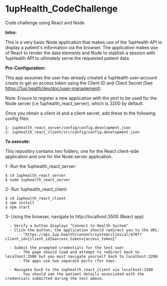 # 1upHealth_CodeChallenge
Code challenge using React and Node.

**Intro:**

This is a very basic Node application that makes use of the 1upHealth API to display 
a patient's information via the browser. The application makes use of React to render the 
data elements and Node to stablish a session with 1upHealth API to ultimately serve the requested patient data.



**Pre-Configuration:**

This app assumes the user has already created a 1upHealth user-account create to get an access token using
the Client ID and Client Secret (See https://1up.health/dev/doc/user-management). 

Note: Ensure to register a new application with the port to be used for the Node server (i.e 1uphealth_react_server), which is 3200 by default.

  Once you obtain a client id and a client secret, add these to the following config files:
  
    1- 1uphealth_react_server/config/config.development.json
    2- 1uphealth_react_client/src/config/config.development.json


**To execute:**

This repositiry contains two folders, one for the React client-side application and one for the Node server application.
   
   1- Run the 1uphealth_react_server:
   
    $ cd 1uphealth_react_server
    $ node 1uphealth_react_server   
    
    
   2- Run 1uphealth_react_client:
   
    $ cd 1uphealth_react_client
    $ npm install
    $ npm start
 
 
   3- Using the browser, navigate to http://localhost:3500 (React app)
   
      - Verify a button displays "Connect to Health System"
      - Click the button, the application should redirect you to the URL:
          - "https://api.1up.health/connect/system/clinical/4707?client_id={client_id}&access_token={access_token}"
          
      - Submit the prompted credentials for the test user
          - The page should load and attempt to redirect back to localhost:3500 but you must navigate yourself back to localhost:3200
          - The apps use two separate ports (for now).
        
      - Navigate back to the 1uphealth_react_client via localhost:3200
          - You should see the patient details associated with the credentials submitted during the test above.


       
   

